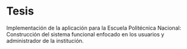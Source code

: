 # Tesis
Implementación de la aplicación para la Escuela Politécnica Nacional: Construcción del sistema funcional enfocado en los usuarios y administrador de la institución.
